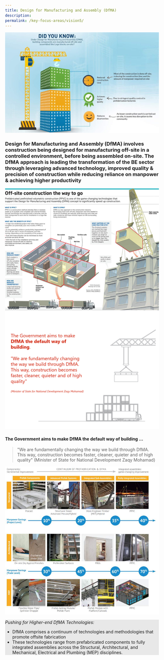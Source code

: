 ```yaml
---
title: Design for Manufacturing and Assembly (DfMA)
description:  
permalink: /key-focus-areas/vision5/
---
```

![DFMA](/images/dfma01.jpg)

### Design for Manufacturing and Assembly (DfMA) involves construction being designed for manufacturing off-site in a controlled environment, before being assembled on-site. The DfMA approach is leading the transformation of the BE sector through leveraging advanced technology, improved quality & precision of construction while reducing reliance on manpower & achieving higher productivity

![DFMA](/images/dfma02.jpg)
![DFMA](/images/dfma04.PNG)

#### The Government aims to make DfMA the default way of building ...

<blockquote>
  <p> "We are fundamentally changing the way we build through DfMA. This way, construction becomes faster, cleaner, quieter and of high quality" (Minister of State for National Development Zaqy Mohamad) </p>
  <span class="author"></span>
</blockquote>


![DFMA](/images/dfma03.jpg)

<div style="background-color:#e8e8e8;">
<em><p>Pushing for Higher-end DfMA Technologies:</p></em>
<ul>
  <li>DfMA comprises a continuum of technologies and methodologies that promote offsite fabrication </li>
  <li>These technologies range from prefabricated components to fully integrated assemblies across the Structural, Architectural, and Mechanical, Electrical and Plumbing (MEP) disciplines.</li>
</ul>
</div>


